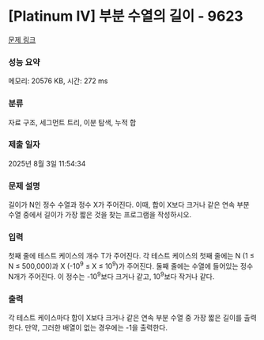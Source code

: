 # [Platinum IV] 부분 수열의 길이 - 9623 

[문제 링크](https://www.acmicpc.net/problem/9623) 

### 성능 요약

메모리: 20576 KB, 시간: 272 ms

### 분류

자료 구조, 세그먼트 트리, 이분 탐색, 누적 합

### 제출 일자

2025년 8월 3일 11:54:34

### 문제 설명

<p>길이가 N인 정수 수열과 정수 X가 주어진다. 이때, 합이 X보다 크거나 같은 연속 부분 수열 중에서 길이가 가장 짧은 것을 찾는 프로그램을 작성하시오.</p>

### 입력 

 <p>첫째 줄에 테스트 케이스의 개수 T가 주어진다. 각 테스트 케이스의 첫째 줄에는 N (1 ≤ N ≤ 500,000)과 X (-10<sup>9</sup> ≤ X ≤ 10<sup>9</sup>)가 주어진다. 둘째 줄에는 수열에 들어있는 정수 N개가 주어진다. 이 정수는 -10<sup>9</sup>보다 크거나 같고, 10<sup>9</sup>보다 작거나 같다.</p>

### 출력 

 <p>각 테스트 케이스마다 합이 X보다 크거나 같은 연속 부분 수열 중 가장 짧은 길이를 출력한다. 만약, 그러한 배열이 없는 경우에는 -1을 출력한다.</p>

